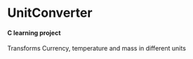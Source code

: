 # UnitConverter


#### C learning project

Transforms Currency, temperature and mass in different units
